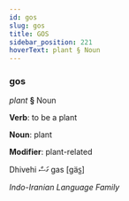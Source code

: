 ```yaml
---
id: gos
slug: gos
title: GOS
sidebar_position: 221
hoverText: plant § Noun
---
```


### gos

*plant* **§** Noun

**Verb**: to be a plant

**Noun**: plant

**Modifier**: plant-related

Dhivehi ގަސް gas [ɡäs̺]

*Indo-Iranian Language Family*
